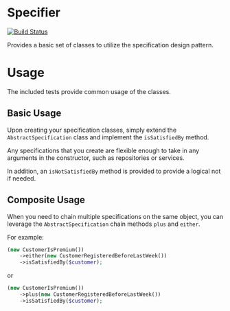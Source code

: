 # Specifier
[![Build Status](https://travis-ci.org/atyagi/specifier.svg)](https://travis-ci.org/atyagi/specifier)

Provides a basic set of classes to utilize the specification
design pattern.

# Usage

The included tests provide common usage of the classes. 

## Basic Usage
Upon creating your specification classes, simply extend the `AbstractSpecification` class
and implement the `isSatisfiedBy` method. 


Any specifications that you create are flexible enough to take in any arguments
in the constructor, such as repositories or services.


In addition, an `isNotSatisfiedBy` method is provided to provide a logical not if
needed.


## Composite Usage
When you need to chain multiple specifications on the same object, you can leverage the
`AbstractSpecification` chain methods `plus` and `either`.


For example:

```php
(new CustomerIsPremium())
    ->either(new CustomerRegisteredBeforeLastWeek())
    ->isSatisfiedBy($customer);
```

or

```php
(new CustomerIsPremium())
    ->plus(new CustomerRegisteredBeforeLastWeek())
    ->isSatisfiedBy($customer);
```

